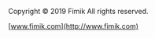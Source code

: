 [<i class="icon-github-circled"></i>](https://github.com/fimiks)
[<i class="icon-wechat"></i>](%base_url%/wechat) 
[<i class="icon-android"></i>](%base_url%/android) 
<!-- [<i class="icon-apple"></i>](%base_url%/ios)  -->

Copyright © 2019 Fimik All rights reserved.

[www.fimik.com](http://www.fimik.com)